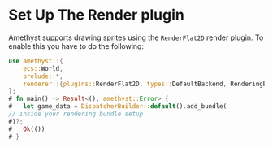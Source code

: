 # Set Up The Render plugin

Amethyst supports drawing sprites using the `RenderFlat2D` render plugin.
To enable this you have to do the following:

```rust
use amethyst::{
    ecs::World,
    prelude::*,
    renderer::{plugins::RenderFlat2D, types::DefaultBackend, RenderingBundle},
};
# fn main() -> Result<(), amethyst::Error> {
#   let game_data = DispatcherBuilder::default().add_bundle(
// inside your rendering bundle setup
#)?;
#   Ok(())
# }
```
